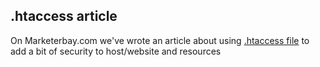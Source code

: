 ## .htaccess article

On Marketerbay.com we've wrote an article about using [.htaccess file](https://marketerbay.com/2021/create-edit-and-use-htaccess-file/) to add a bit of security to host/website and resources